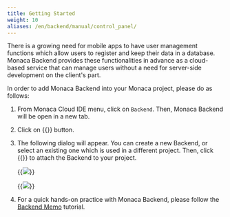 ```yaml
---
title: Getting Started
weight: 10
aliases: /en/backend/manual/control_panel/
---
```


There is a growing need for mobile apps to have user management
functions which allow users to register and keep their data in a
database. Monaca Backend provides these functionalities in advance as a
cloud-based service that can manage users without a need for server-side
development on the client's part.

In order to add Monaca Backend into your Monaca project, please do as follows:

1. From Monaca Cloud IDE menu, click on `Backend`. Then, Monaca Backend will be open in a new tab.

2. Click on {{<guilabel name="Create and use the Monaca Backend">}} button.

3. The following dialog will appear. You can create a new Backend, or select an existing one which is used in a different project. Then, click {{<guilabel name="Apply">}} to attach the Backend to your project.

    {{<img src="/images/backend/getting_started/1.png">}}

    {{<img src="/images/backend/getting_started/2.png">}}

5. For a quick hands-on practice with Monaca Backend, please follow the [Backend Memo](/en/sampleapp/samples/backend_memo/) tutorial.
